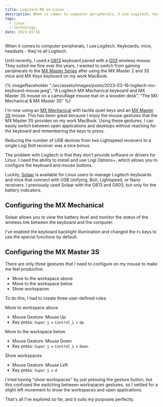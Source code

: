 ```yaml
---
title: Logitech MX on Linux
description: When it comes to computer peripherals, I use Logitech. Keyboards, mice, headsets - they’re all Logitech. But how do you take advantage of them when Logitech doesn't provide Linux drivers or software?
tags:
  - linux
  - technology
date: 2023-03-16
---
```


When it comes to computer peripherals, I use Logitech. Keyboards, mice, headsets - they're all Logitech.

Until recently, I used a [G613](https://www.logitechg.com/en-us/products/gaming-keyboards/g613-wireless-mechanical-gaming-keyboard.920-008386.html) keyboard paired with a [G03](https://support.logi.com/hc/en-nz/articles/360025266514--Product-Gallery-G603-LIGHTSPEED-Wireless-Gaming-Mouse) wireless mouse. They suited me fine over the years. I wanted to switch from gaming peripherals to the [MX Master Series](https://www.logitech.com/en-us/mx/master-series.html) after using the MX Master 2 and 3S mice and MX Keys keyboard on my work MacBook.

{% imagePlaceholder "./src/assets/images/posts/2023-03-16-logitech-mx-keyboard-mouse.jpeg", "A Logitech MX Mechanical keyboard and MX Master 3S mouse on a camouflage mouse mat on a wooden desk", "The MX Mechanical & MX Master 3S" %}

I'm now using an [MX Mechanical](https://www.logitech.com/en-us/products/keyboards/mx-mechanical.html) with tactile quiet keys and an [MX Master 3S](https://www.logitech.com/en-us/products/mice/mx-master-3s.910-006556.html) mouse. This has been great because I enjoy the mouse gestures that the MX Master 3S provides on my work MacBook. Using these gestures, I can easily switch between open applications and desktops without reaching for the keyboard and remembering the keys to press.

Reducing the number of USB devices from two Lightspeed receivers to a single Logi Bolt receiver was a nice bonus.

The problem with Logitech is that they don't provide software or drivers for Linux. I need the ability to install and use Logi Options+, which allows you to configure the keyboard and mouse buttons.

Luckily, [Solaar](https://pwr-solaar.github.io/Solaar/) is available for Linux users to manage Logitech keyboards and mice that connect with USB Unifying, Bolt, Lightspeed, or Nano receivers. I previously used Solaar with the G613 and G603, but only for the battery indicators.

## Configuring the MX Mechanical

Solaar allows you to view the battery level and monitor the status of the wireless link between the keyboard and the computer.

I've enabled the keyboard backlight illumination and changed the `Fx` keys to use the special functions by default.

## Configuring the MX Master 3S

There are only three gestures that I need to configure on my mouse to make me feel productive:

- Move to the workspace above
- Move to the workspace below
- Show workspaces

To do this, I had to create three user-defined rules:

Move to workspace above

- Mouse Gesture: Mouse Up
- Key press: `Super_L` + `Control_L` + `Up`

Move to the workspace below

- Mouse Gesture: Mouse Down
- Key press: `Super_L` + `Control_L` + `Down`

Show workspaces

- Mouse Gesture: Mouse Left
- Key press: `Super_L` + `d`

I tried having "show workspaces" by just pressing the gesture button, but this confused the switching between workspaces gestures, so I settled for a slight left movement to show the workspaces and open applications.

That's all I've explored so far, and it suits my purposes perfectly.